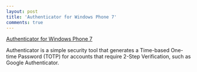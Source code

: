 ```yaml
---
layout: post
title: 'Authenticator for Windows Phone 7'
comments: true
---
```

<a href="http://www.windowsphone.com/en-us/apps/82c12390-0176-43de-916e-5613d17f61a0">Authenticator for Windows Phone 7</a>

<p>Authenticator is a simple security tool that generates a Time-based One-time Password (TOTP) for accounts that require 2-Step Verification, such as Google Authenticator.</p>
